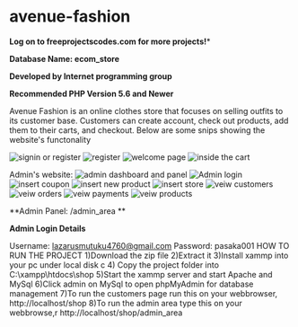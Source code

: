# avenue-fashion

**Log on to freeprojectscodes.com for more projects!***

**Database Name: ecom_store**

**Developed by Internet programming group**

**Recommended PHP Version 5.6 and Newer**


Avenue Fashion is an online clothes store that focuses on selling outfits to its customer base. Customers can create account, check out products, add them to their carts, and checkout.
Below are some snips showing the website's functonality

![signin or register](https://user-images.githubusercontent.com/74242600/160577380-ca24035d-f579-443e-8345-293d657d7c7e.PNG)
![register](https://user-images.githubusercontent.com/74242600/160577542-10b1b012-ae56-47b9-a84c-0b31a46bafe1.PNG)
![welcome page](https://user-images.githubusercontent.com/74242600/160577678-db53a13b-45fa-436f-90ef-aff2f78a053e.PNG)
![inside the cart](https://user-images.githubusercontent.com/74242600/160577823-68ffc963-115d-4fe3-8047-b5ad38cfdf05.PNG)

Admin's website:
![admin dashboard and panel](https://user-images.githubusercontent.com/74242600/160580844-c5b4ecf6-c08f-448f-8ece-0c9a16afb818.PNG)
![Admin login](https://user-images.githubusercontent.com/74242600/160580949-2503ee47-26e0-4173-8450-a80e05ec13e8.PNG)
![insert coupon](https://user-images.githubusercontent.com/74242600/160581026-365273c1-124a-48c5-8f6c-7ee353f1564c.PNG)
![insert new product](https://user-images.githubusercontent.com/74242600/160581094-79d6e77c-ad6a-49f5-93dc-1e109fae5d66.PNG)
![insert store](https://user-images.githubusercontent.com/74242600/160581120-99f28b59-eb24-4c7f-9aa8-805bce6c81ed.PNG)
![veiw customers](https://user-images.githubusercontent.com/74242600/160581187-f4de514f-370c-45fa-84a5-956b0fe02d58.PNG)
![veiw orders](https://user-images.githubusercontent.com/74242600/160581236-edd2ad38-95fc-474b-8f4c-3996a5887bc1.PNG)
![veiw payments](https://user-images.githubusercontent.com/74242600/160581262-607b9577-4c7d-4ebe-8ff8-a1070c8e080a.PNG)
![veiw products](https://user-images.githubusercontent.com/74242600/160581299-d680128a-ebdd-48a8-8588-3c84717accd8.PNG)


**Admin Panel: /admin_area **

**Admin Login Details**


Username: lazarusmutuku4760@gmail.com
Password: pasaka001
HOW TO RUN THE PROJECT 
1)Download the zip file
2)Extract it
3)Install xammp into your pc under local disk c
4) Copy the project folder into C:\xampp\htdocs\shop
5)Start the xammp server and start Apache and MySql
6)Click admin on  MySql to open phpMyAdmin for database management
7)To run the customers page run this on your webbrowser, http://localhost/shop
8)To run the admin area type this on your webbrowse,r http://localhost/shop/admin_area
